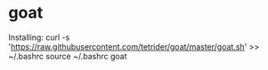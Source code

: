 # goat
Installing:
curl -s 'https://raw.githubusercontent.com/tetrider/goat/master/goat.sh' >> ~/.bashrc
source ~/.bashrc
goat <ip>
